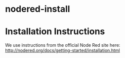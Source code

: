 # nodered-install

# Installation Instructions
We use instructions from the official Node Red site here: 
http://nodered.org/docs/getting-started/installation.html
